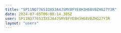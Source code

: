 ```yaml
---
title: "SP11NQ776533XSJA4JSMY8FYE8H3H68VBZHG27Y3R"
date: 2024-07-05T06:08:14.305Z
user: SP11NQ776533XSJA4JSMY8FYE8H3H68VBZHG27Y3R
layout: "users"
---
```

    